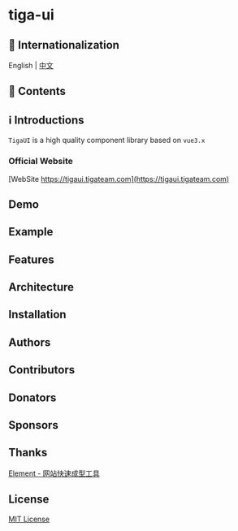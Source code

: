 # tiga-ui

## :large_blue_circle: Internationalization

English | [中文](README_zh.md)

## :book: Contents

## :information_source: Introductions

`TigaUI` is a high quality component library based on `vue3.x`

### Official Website

[WebSite  https://tigaui.tigateam.com](https://tigaui.tigateam.com)

## Demo

## Example

## Features

## Architecture

## Installation

## Authors

## Contributors

## Donators

## Sponsors

## Thanks

[Element - 网站快速成型工具](https://element.eleme.cn/#/zh-CN)

## License

[MIT License](LICENSE)
